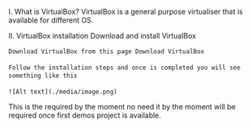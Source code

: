 I. What is VirtualBox? 
	VirtualBox is a general purpose virtualiser that is available for different OS.

II. VirtualBox installation 
	Download and install VirtualBox
	
	Download VirtualBox from this page Download VirtualBox
	
	Follow the installation steps and once is completed you will see something like this
	
	![Alt text](./media/image.png)
	
	
This is the required by the moment no need it by the moment will be required once first demos project is available. 